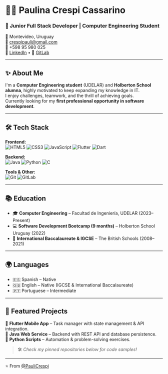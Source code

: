 # 👩‍💻 Paulina Crespi Cassarino

### 🚀 Junior Full Stack Developer | Computer Engineering Student

📍 Montevideo, Uruguay  
📧 [crespipauli@gmail.com](mailto:crespipauli@gmail.com)  
📱 +598 95 980 025  
💼 [LinkedIn](https://www.linkedin.com/in/paulinacrespi) • 🐙 [GitLab](https://gitlab.com/paulinacrespi)  

---

## ✨ About Me

I'm a **Computer Engineering student** (UDELAR) and **Holberton School alumna**, highly motivated to keep expanding my knowledge in IT.  
I enjoy challenges, teamwork, and the thrill of achieving goals.  
Currently looking for my **first professional opportunity in software development**.  

---

## 🛠️ Tech Stack

**Frontend:**  
![HTML5](https://img.shields.io/badge/HTML5-E34F26?logo=html5&logoColor=white) 
![CSS3](https://img.shields.io/badge/CSS3-1572B6?logo=css3&logoColor=white) 
![JavaScript](https://img.shields.io/badge/JavaScript-F7DF1E?logo=javascript&logoColor=black) 
![Flutter](https://img.shields.io/badge/Flutter-02569B?logo=flutter&logoColor=white) 
![Dart](https://img.shields.io/badge/Dart-0175C2?logo=dart&logoColor=white)  

**Backend:**  
![Java](https://img.shields.io/badge/Java-ED8B00?logo=openjdk&logoColor=white) 
![Python](https://img.shields.io/badge/Python-3776AB?logo=python&logoColor=white) 
![C](https://img.shields.io/badge/C-00599C?logo=c&logoColor=white)  

**Tools & Other:**  
![Git](https://img.shields.io/badge/Git-F05032?logo=git&logoColor=white) 
![GitLab](https://img.shields.io/badge/GitLab-FC6D26?logo=gitlab&logoColor=white)  

---

## 📚 Education

- 🎓 **Computer Engineering** – Facultad de Ingeniería, UDELAR (2023–Present)  
- 💻 **Software Development Bootcamp (9 months)** – Holberton School Uruguay (2022)  
- 📖 **International Baccalaureate & IGCSE** – The British Schools (2008–2021)  

---

## 🌍 Languages

- 🇪🇸 Spanish – Native  
- 🇬🇧 English – Native (IGCSE & International Baccalaureate)  
- 🇵🇹 Portuguese – Intermediate  
  

---

## 📌 Featured Projects

🔹 **Flutter Mobile App** – Task manager with state management & API integration.  
🔹 **Java Web Service** – Backend with REST API and database persistence.  
🔹 **Python Scripts** – Automation & problem-solving exercises.  

> 🛠️ *Check my pinned repositories below for code samples!*  

---

⭐️ From [@PauliCrespi](https://gitlab.com/paulinacrespi)
